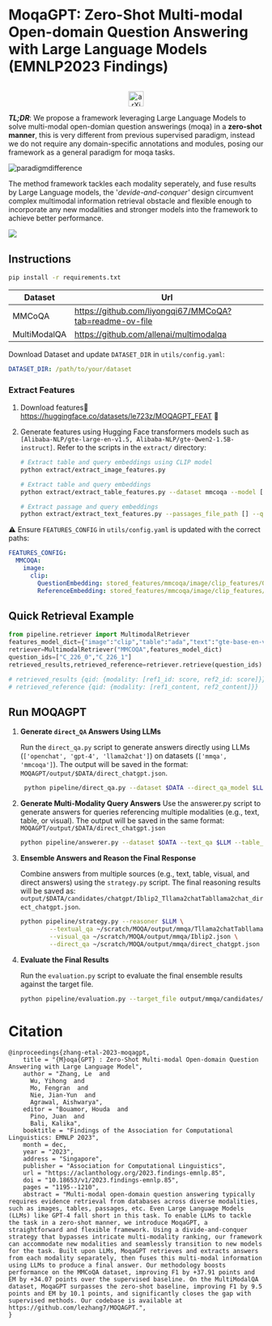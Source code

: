 # **MoqaGPT: Zero-Shot Multi-modal Open-domain Question Answering with Large Language Models (EMNLP2023 Findings)**

<div style="text-align: center; margin-top: 2rem;">
    <a href="https://aclanthology.org/2023.findings-emnlp.85/" target="_blank" style="margin: 0 10px;">
        <img alt="arXiv" src="https://img.shields.io/badge/arXiv-SAIL-red?logo=arxiv" height="30" />
    </a>
</div>


***TL;DR***: We propose a framework leveraging Large Language Models to solve multi-modal open-domian question answerings (moqa) in a **zero-shot manner**, this is very different from previous supervised paradigm, instead we do not require any domain-specific annotations and modules, posing our framework as a general paradigm for moqa tasks. 

![paradigmdifference](https://p.ipic.vip/hfn7wj.png)

The method framework tackles each modality seperately, and fuse results by Large Language models, the '*devide-and-conquer'* design circumvent complex multimodal information retrieval obstacle and flexible enough to incorporate any new modalities and stronger models into the framework to achieve better performance.

![](https://p.ipic.vip/kj67o3.png)

## Instructions

```bash
pip install -r requirements.txt
```

| Dataset      | Url                                                     |
| ------------ | ------------------------------------------------------- |
| MMCoQA       | https://github.com/liyongqi67/MMCoQA?tab=readme-ov-file |
| MultiModalQA | https://github.com/allenai/multimodalqa                 |

Download Dataset and update `DATASET_DIR` in `utils/config.yaml`:

```yaml
DATASET_DIR: /path/to/your/dataset
```

### Extract Features

1. Download features:hugs: https://huggingface.co/datasets/le723z/MOQAGPT_FEAT :hugs:

2. Generate features using Hugging Face transformers models such as `[Alibaba-NLP/gte-large-en-v1.5, Alibaba-NLP/gte-Qwen2-1.5B-instruct]`. Refer to the scripts in the `extract/` directory:

   ```bash
   # Extract table and query embeddings using CLIP model
   python extract/extract_image_features.py 
   
   # Extract table and query embeddings
   python extract/extract_table_features.py --dataset mmcoqa --model [Huggingface Model]
   
   # Extract passage and query embeddings
   python extract/extract_text_features.py --passages_file_path [] --query_file_path [] --model [Huggingface Model]
   ```

:warning: Ensure `FEATURES_CONFIG` in `utils/config.yaml` is updated with the correct paths:

```yaml
FEATURES_CONFIG:
  MMCOQA:
    image:
      clip:
        QuestionEmbedding: stored_features/mmcoqa/image/clip_features/QuestionEmbedding.pt
        ReferenceEmbedding: stored_features/mmcoqa/image/clip_features/ReferenceEmbedding.pt
```

## Quick Retrieval Example

```python
from pipeline.retriever import MultimodalRetriever
features_model_dict={"image":"clip","table":"ada","text":"gte-base-en-v1.5"}
retriever=MultimodalRetriever("MMCOQA",features_model_dict)
question_ids=["C_226_0","C_226_1"]
retrieved_results,retrieved_reference=retriever.retrieve(question_ids) 

# retrieved_results {qid: {modality: [ref1_id: score, ref2_id: score]}}
# retrieved_reference {qid: {modality: [ref1_content, ref2_content]}}

```

## Run MOQAGPT 

1. **Generate `direct_QA` Answers Using LLMs**

   Run the `direct_qa.py` script to generate answers directly using LLMs (`['openchat', 'gpt-4', 'llama2chat']`) on datasets (`['mmqa', 'mmcoqa']`). The output will be saved in the format:
   `MOQAGPT/output/$DATA/direct_chatgpt.json`.

    ``````bash
     python pipeline/direct_qa.py --dataset $DATA --direct_qa_model $LLM
    ``````

2. **Generate Multi-Modality Query Answers**
   Use the answerer.py script to generate answers for queries referencing multiple modalities (e.g., text, table, or visual). The output will be saved in the same format: `MOQAGPT/output/$DATA/direct_chatgpt.json`

   ```bash
   python pipeline/answerer.py --dataset $DATA --text_qa $LLM --table_qa $LLM
   ```

3. **Ensemble Answers and Reason the Final Response**

   Combine answers from multiple sources (e.g., text, table, visual, and direct answers) using the `strategy.py` script. The final reasoning results will be saved as:
   `output/$DATA/candidates/chatgpt/Iblip2_Tllama2chatTabllama2chat_direct_chatgpt.json`.

   ```bash
   python pipeline/strategy.py --reasoner $LLM \
           --textual_qa ~/scratch/MOQA/output/mmqa/Tllama2chatTabllama2chat.json \
           --visual_qa ~/scratch/MOQA/output/mmqa/Iblip2.json \
           --direct_qa ~/scratch/MOQA/output/mmqa/direct_chatgpt.json
   ```

4. **Evaluate the Final Results**

   Run the `evaluation.py` script to evaluate the final ensemble results against the target file.

   ```bash
   python pipeline/evaluation.py --target_file output/mmqa/candidates/chatgpt/Iblip2_Tllama2chatTabllama2chat_direct_chatgpt.json
   ```

# Citation

```
@inproceedings{zhang-etal-2023-moqagpt,
    title = "{M}oqa{GPT} : Zero-Shot Multi-modal Open-domain Question Answering with Large Language Model",
    author = "Zhang, Le  and
      Wu, Yihong  and
      Mo, Fengran  and
      Nie, Jian-Yun  and
      Agrawal, Aishwarya",
    editor = "Bouamor, Houda  and
      Pino, Juan  and
      Bali, Kalika",
    booktitle = "Findings of the Association for Computational Linguistics: EMNLP 2023",
    month = dec,
    year = "2023",
    address = "Singapore",
    publisher = "Association for Computational Linguistics",
    url = "https://aclanthology.org/2023.findings-emnlp.85",
    doi = "10.18653/v1/2023.findings-emnlp.85",
    pages = "1195--1210",
    abstract = "Multi-modal open-domain question answering typically requires evidence retrieval from databases across diverse modalities, such as images, tables, passages, etc. Even Large Language Models (LLMs) like GPT-4 fall short in this task. To enable LLMs to tackle the task in a zero-shot manner, we introduce MoqaGPT, a straightforward and flexible framework. Using a divide-and-conquer strategy that bypasses intricate multi-modality ranking, our framework can accommodate new modalities and seamlessly transition to new models for the task. Built upon LLMs, MoqaGPT retrieves and extracts answers from each modality separately, then fuses this multi-modal information using LLMs to produce a final answer. Our methodology boosts performance on the MMCoQA dataset, improving F1 by +37.91 points and EM by +34.07 points over the supervised baseline. On the MultiModalQA dataset, MoqaGPT surpasses the zero-shot baseline, improving F1 by 9.5 points and EM by 10.1 points, and significantly closes the gap with supervised methods. Our codebase is available at https://github.com/lezhang7/MOQAGPT.",
}
```